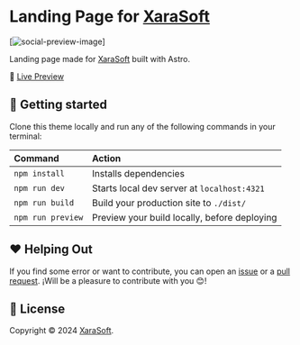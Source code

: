 # Landing Page for [XaraSoft](https://xarasoft.co/)

[![social-preview-image](https://xarasoft.co/images/social-preview.png)]

Landing page made for [XaraSoft](https://xarasoft.co/) built with Astro.

🚀 [Live Preview](https://xarasoft.co/)

## 🚀 Getting started

Clone this theme locally and run any of the following commands in your terminal:

| Command           | Action                                       |
| :---------------- | :------------------------------------------- |
| `npm install`     | Installs dependencies                        |
| `npm run dev`     | Starts local dev server at `localhost:4321`  |
| `npm run build`   | Build your production site to `./dist/`      |
| `npm run preview` | Preview your build locally, before deploying |

## ❤️ Helping Out

If you find some error or want to contribute, you can open an [issue](https://github.com/jeronimomayorca/landing-xarasoft/issues) or a [pull request](https://github.com/jeronimomayorca/landing-xarasoft/pulls).
¡Will be a pleasure to contribute with you 😊!

## 📝 License

Copyright © 2024 [XaraSoft](https://xarasoft.co/).